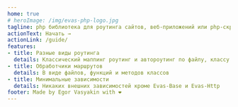 ```yaml
---
home: true
# heroImage: /img/evas-php-logo.jpg
tagline: php библиотека для роутинга сайтов, веб-приложений или php-скриптов.
actionText: Начать →
actionLink: /guide/
features:
- title: Разные виды роутинга
  details: Классический маппинг роутинг и автороутинг по файлу, классу и методу класса
- title: Обработчики маршрутов
  details: В виде файлов, функций и методов классов
- title: Минимальные зависимости
  details: Никаких внешних зависимостей кроме Evas-Base и Evas-Http
footer: Made by Egor Vasyakin with ❤️
---
```

